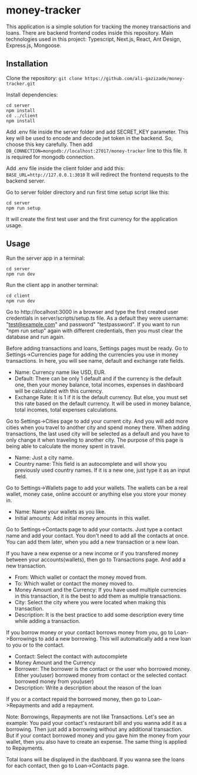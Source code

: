 # money-tracker
This application is a simple solution for tracking the money transactions and loans. There are backend frontend codes inside this repository. Main technologies used in this project: Typescript, Next.js, React, Ant Design, Express.js, Mongoose.

## Installation

Clone the repository: ```git clone https://github.com/ali-gazizade/money-tracker.git```

Install dependencies:
```
cd server
npm install
cd ../client
npm install
```

Add .env file inside the server folder and add SECRET_KEY parameter. This key will be used to encode and decode jwt token in the backend. So, choose this key carefully. Then add ```DB_CONNECTION=mongodb://localhost:27017/money-tracker``` line to this file. It is required for mongodb connection.

Add .env file inside the client folder and add this:
```BASE_URL=http://127.0.0.1:3010```
It will redirect the frontend requests to the backend server.

Go to server folder directory and run first time setup script like this:
```
cd server
npm run setup
```

It will create the first test user and the first currency for the application usage.

## Usage

Run the server app in a terminal:

```
cd server
npm run dev
```

Run the client app in another terminal:

```
cd client
npm run dev
```
Go to http://localhost:3000 in a browser and type the first created user credentials in server/scripts/setup.ts file. As a default they were username: "test@example.com" and password" "testpassword". If you want to run "npm run setup" again with different credentials, then you must clear the database and run again.

Before adding transactions and loans, Settings pages must be ready.
Go to Settings->Currencies page for adding the currencies you use in money transactions. In here, you will see name, default and exchange rate fields.
- Name: Currency name like USD, EUR.
- Default: There can be only 1 default and if the currency is the default one, then your money balance, total incomes, expenses in dashboard will be calculated with this currency.
- Exchange Rate: It is 1 if it is the default currency. But else, you must set this rate based on the default currency. It will be used in money balance, total incomes, total expenses calculations.

Go to Settings->Cities page to add your current city. And you will add more cities when you travel to another city and spend money there. When adding transactions, the last used city will be selected as a default and you have to only change it when traveling to another city. The purpose of this page is being able to calculate the money spent in travel.
- Name: Just a city name.
- Country name: This field is an autocomplete and will show you previously used country names. If it is a new one, just type it as an input field.

Go to Settings->Wallets page to add your wallets. The wallets can be a real wallet, money case, online account or anything else you store your money in.
- Name: Name your wallets as you like.
- Initial amounts: Add initial money amounts in this wallet.

Go to Settings->Contacts page to add your contacts. Just type a contact name and add your contact. You don't need to add all the contacts at once. You can add them later, when you add a new transaction or a new loan.

If you have a new expense or a new income or if you transfered money between your accounts(wallets), then go to Transactions page. And add a new transaction.
- From: Which wallet or contact the money moved from.
- To: Which wallet or contact the money moved to.
- Money Amount and the Currency: If you have used multiple currencies in this transaction, it is the best to add them as multiple transactions.
- City: Select the city where you were located when making this transaction.
- Description: It is the best practice to add some description every time while adding a transaction.

If you borrow money or your contact borrows money from you, go to Loan->Borrowings to add a new borrowing. This will automatically add a new loan to you or to the contact.
- Contact: Select the contact with autocomplete
- Money Amount and the Currency
- Borrower: The borrower is the contact or the user who borrowed money. Either you(user) borrowed money from contact or the selected contact borrowed money from you(user)
- Description: Write a description about the reason of the loan

If you or a contact repaid the borrowed money, then go to Loan->Repayments and add a repayment.

Note: Borrowings, Repayments are not like Transactions. Let's see an example: You paid your contact's restaurant bill and you wanna add it as a borrowing. Then just add a borrowing without any additional transaction. But if your contact borrowed money and you gave him the money from your wallet, then you also have to create an expense. The same thing is applied to Repayments.

Total loans will be displayed in the dashboard. If you wanna see the loans for each contact, then go to Loan->Contacts page.

